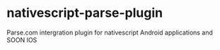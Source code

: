 # nativescript-parse-plugin
Parse.com intergration plugin for nativescript Android applications and SOON IOS
